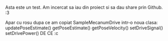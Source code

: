 Asta este un test. Am incercat sa iau din proiect si sa dau share prin Github. :3

Apar cu rosu dupa ce am copiat SampleMecanumDrive intr-o noua clasa:
updatePoseEstimate()
getPoseEstimate()
getPoseVelocity()
setDriveSignal()
setDrivePower()
DE CE :c
